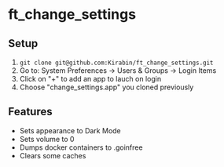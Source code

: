# ft_change_settings

## Setup
1. `git clone git@github.com:Kirabin/ft_change_settings.git`
2. Go to: System Preferences -> Users & Groups -> Login Items
3. Click on "+" to add an app to lauch on login
4. Choose "change_settings.app" you cloned previously


## Features
- Sets appearance to Dark Mode
- Sets volume to 0
- Dumps docker containers to .goinfree
- Clears some caches
